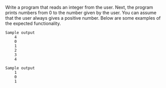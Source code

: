 Write a program that reads an integer from the user. Next, the program prints numbers from 0 to the number given by the user. You can assume that the user always gives a positive number. Below are some examples of the expected functionality.

    Sample output
        4
        0
        1
        2
        3
        4

    Sample output
        1
        0
        1